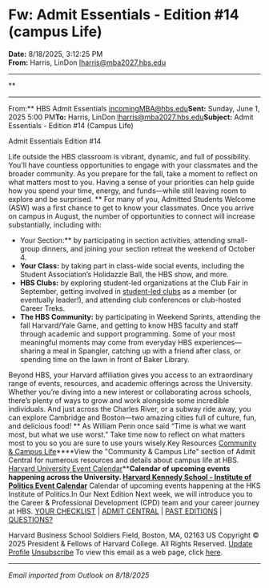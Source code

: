 # Fw: Admit Essentials - Edition #14 (campus Life)

**Date:** 8/18/2025, 3:12:25 PM  
**From:** Harris, LinDon <lharris@mba2027.hbs.edu>

---

**

---

From:** HBS Admit Essentials <incomingMBA@hbs.edu>**Sent:** Sunday, June 1, 2025 5:00 PM**To:** Harris, LinDon <lharris@mba2027.hbs.edu>**Subject:** Admit Essentials - Edition #14 (Campus Life) 
 

Admit Essentials
Edition #14

Life outside the HBS classroom is vibrant, dynamic, and full of possibility. You'll have countless opportunities to engage with your classmates and the broader community. As you prepare for the fall, take a moment to reflect on what matters most to you. Having a sense of your priorities can help guide how you spend your time, energy, and funds—while still leaving room to explore and be surprised. **
For many of you, Admitted Students Welcome (ASW) was a first chance to get to know your classmates. Once you arrive on campus in August, the number of opportunities to connect will increase substantially, including with:

- Your Section:** by participating in section activities, attending small-group dinners, and joining your section retreat the weekend of October 4. 
- **Your Class:** by taking part in class-wide social events, including the Student Association’s Holidazzle Ball, the HBS show, and more. 
- **HBS Clubs:** by exploring student-led organizations at the Club Fair in September, getting involved in [student-led clubs](https://na01.safelinks.protection.outlook.com/?url=https%3A%2F%2Fclick.mc.email.hbs.edu%2F%3Fqs%3D8a56860faf75d72d744cdc8fa1d02a592f35a28ef5faefa390d8094ce090a4a2dd93de86abe36989bdb0a48cc658cd8a5bc8bbc19e071fea&data=05%7C02%7C%7Cfafdf409b96b410bc26c08ddde8b2838%7C84df9e7fe9f640afb435aaaaaaaaaaaa%7C1%7C0%7C638911411449286472%7CUnknown%7CTWFpbGZsb3d8eyJFbXB0eU1hcGkiOnRydWUsIlYiOiIwLjAuMDAwMCIsIlAiOiJXaW4zMiIsIkFOIjoiTWFpbCIsIldUIjoyfQ%3D%3D%7C0%7C%7C%7C&sdata=O6D1zCeOV%2BIdXm%2Frd0gLzb8aYi5tyvochAqXdIhi%2FcA%3D&reserved=0) as a member (or eventually leader!), and attending club conferences or club-hosted Career Treks. 
- **The HBS Community:** by participating in Weekend Sprints, attending the fall Harvard/Yale Game, and getting to know HBS faculty and staff through academic and support programming. Some of your most meaningful moments may come from everyday HBS experiences—sharing a meal in Spangler, catching up with a friend after class, or spending time on the lawn in front of Baker Library. 

Beyond HBS, your Harvard affiliation gives you access to an extraordinary range of events, resources, and academic offerings across the University. Whether you’re diving into a new interest or collaborating across schools, there’s plenty of ways to grow and work alongside some incredible individuals. And just across the Charles River, or a subway ride away, you can explore Cambridge and Boston—two amazing cities full of culture, fun, and delicious food! **
As William Penn once said “Time is what we want most, but what we use worst.” Take time now to reflect on what matters most to you so you are sure to use yours wisely.Key Resources
[Community & Campus Life](https://na01.safelinks.protection.outlook.com/?url=https%3A%2F%2Fclick.mc.email.hbs.edu%2F%3Fqs%3D072065f840aac89ee5c9f9313d495f1832f167f4357d8769ace6ed3302cbf7b83338ae11025b50e277371fbcdc61698885560dff7843c4db&data=05%7C02%7C%7Cfafdf409b96b410bc26c08ddde8b2838%7C84df9e7fe9f640afb435aaaaaaaaaaaa%7C1%7C0%7C638911411449327754%7CUnknown%7CTWFpbGZsb3d8eyJFbXB0eU1hcGkiOnRydWUsIlYiOiIwLjAuMDAwMCIsIlAiOiJXaW4zMiIsIkFOIjoiTWFpbCIsIldUIjoyfQ%3D%3D%7C0%7C%7C%7C&sdata=15%2B3FSyoY4oGx9yigq4SubP2H3rH8Xg7rnYvtq12lLA%3D&reserved=0)****View the "Community & Campus Life" section of Admit Central for numerous resources and details about campus life at HBS.
[Harvard University Event Calendar](https://na01.safelinks.protection.outlook.com/?url=https%3A%2F%2Fclick.mc.email.hbs.edu%2F%3Fqs%3D072065f840aac89ebdc5168595e678ac8f32c906b54a0ee4694958948399247d7ff32978de2e99ba02b78c978c21ca8870b6a38f7efed0ff&data=05%7C02%7C%7Cfafdf409b96b410bc26c08ddde8b2838%7C84df9e7fe9f640afb435aaaaaaaaaaaa%7C1%7C0%7C638911411449345897%7CUnknown%7CTWFpbGZsb3d8eyJFbXB0eU1hcGkiOnRydWUsIlYiOiIwLjAuMDAwMCIsIlAiOiJXaW4zMiIsIkFOIjoiTWFpbCIsIldUIjoyfQ%3D%3D%7C0%7C%7C%7C&sdata=UFDxcFD5%2B8zUPNLKhc6m4iQvJlU9u0YQwiQOlfogKkE%3D&reserved=0)****Calendar of upcoming events happening across the University.
[Harvard Kennedy School - Institute of Politics Event Calendar](https://na01.safelinks.protection.outlook.com/?url=https%3A%2F%2Fclick.mc.email.hbs.edu%2F%3Fqs%3D072065f840aac89e5d29c2f7813f4d29d3900edb9d48b3892f64f5b31ad9b5e1e4a3a2e5656c8f8fad6ae38d7729dc730a40045b6a2a551f&data=05%7C02%7C%7Cfafdf409b96b410bc26c08ddde8b2838%7C84df9e7fe9f640afb435aaaaaaaaaaaa%7C1%7C0%7C638911411449363905%7CUnknown%7CTWFpbGZsb3d8eyJFbXB0eU1hcGkiOnRydWUsIlYiOiIwLjAuMDAwMCIsIlAiOiJXaW4zMiIsIkFOIjoiTWFpbCIsIldUIjoyfQ%3D%3D%7C0%7C%7C%7C&sdata=4KodiucnP62sxtaVpCTKNZZakvbasv4wfWrqWQFW6ls%3D&reserved=0)**
Calendar of upcoming events happening at the HKS Institute of Politics.In Our Next Edition
Next week, we will introduce you to the Career & Professional Development (CPD) team and your career journey at HBS.
[YOUR CHECKLIST](https://na01.safelinks.protection.outlook.com/?url=https%3A%2F%2Fclick.mc.email.hbs.edu%2F%3Fqs%3D072065f840aac89efba61bdd5e52d5fa7a90d525234715f2ad9fa8e1f8667adf614e2271756eee3c123e210bfd9927ee8fe93ea6c4cd8285&data=05%7C02%7C%7Cfafdf409b96b410bc26c08ddde8b2838%7C84df9e7fe9f640afb435aaaaaaaaaaaa%7C1%7C0%7C638911411449380544%7CUnknown%7CTWFpbGZsb3d8eyJFbXB0eU1hcGkiOnRydWUsIlYiOiIwLjAuMDAwMCIsIlAiOiJXaW4zMiIsIkFOIjoiTWFpbCIsIldUIjoyfQ%3D%3D%7C0%7C%7C%7C&sdata=pLFp0cAlrE%2FUY0Uf5ZI3Co0pyw0QuIzYb7g8DmnN7zg%3D&reserved=0) | [ADMIT CENTRAL](https://na01.safelinks.protection.outlook.com/?url=https%3A%2F%2Fclick.mc.email.hbs.edu%2F%3Fqs%3D072065f840aac89e06763c1ef679ff2581d10b883d1b672db6a05dbd93e8e7c310ec8e55d7ccd42923c252aa55811f0a823c1b100f541b9a&data=05%7C02%7C%7Cfafdf409b96b410bc26c08ddde8b2838%7C84df9e7fe9f640afb435aaaaaaaaaaaa%7C1%7C0%7C638911411449397253%7CUnknown%7CTWFpbGZsb3d8eyJFbXB0eU1hcGkiOnRydWUsIlYiOiIwLjAuMDAwMCIsIlAiOiJXaW4zMiIsIkFOIjoiTWFpbCIsIldUIjoyfQ%3D%3D%7C0%7C%7C%7C&sdata=SGP%2FF%2FqHi99xL9IvYJ%2BNiTHKs1jOK3PEbO0M0fKP0jk%3D&reserved=0) | [PAST EDITIONS](https://na01.safelinks.protection.outlook.com/?url=https%3A%2F%2Fclick.mc.email.hbs.edu%2F%3Fqs%3D072065f840aac89e6fd386a2a03b6cd7dd9b94519896ca3059ad59d1544d063e3002c65bce3170af6abc87f1cc6c84aaafe5608c9558a02f&data=05%7C02%7C%7Cfafdf409b96b410bc26c08ddde8b2838%7C84df9e7fe9f640afb435aaaaaaaaaaaa%7C1%7C0%7C638911411449413436%7CUnknown%7CTWFpbGZsb3d8eyJFbXB0eU1hcGkiOnRydWUsIlYiOiIwLjAuMDAwMCIsIlAiOiJXaW4zMiIsIkFOIjoiTWFpbCIsIldUIjoyfQ%3D%3D%7C0%7C%7C%7C&sdata=iM64ty%2Bc33EJLqW%2FvgL3t%2B8NJYc1QlAS%2F%2BOw3tCPoAc%3D&reserved=0) | [QUESTIONS?](https://na01.safelinks.protection.outlook.com/?url=https%3A%2F%2Fclick.mc.email.hbs.edu%2F%3Fqs%3D072065f840aac89ed7b657334ef479de85746cb5a18079f703358d7da10abf21524824492d43d2a8bda5880edad46ba143afc5d0d6a67dc0&data=05%7C02%7C%7Cfafdf409b96b410bc26c08ddde8b2838%7C84df9e7fe9f640afb435aaaaaaaaaaaa%7C1%7C0%7C638911411449427789%7CUnknown%7CTWFpbGZsb3d8eyJFbXB0eU1hcGkiOnRydWUsIlYiOiIwLjAuMDAwMCIsIlAiOiJXaW4zMiIsIkFOIjoiTWFpbCIsIldUIjoyfQ%3D%3D%7C0%7C%7C%7C&sdata=LHc3JZkWUf6tvZy%2B9SimU98dcBcGFJbic3GX0prL7sE%3D&reserved=0)

Harvard Business School
Soldiers Field, Boston, MA, 02163 US
Copyright © 2025 President & Fellows of Harvard College. All Rights Reserved.
[Update Profile](https://na01.safelinks.protection.outlook.com/?url=https%3A%2F%2Fclick.mc.email.hbs.edu%2Fprofile_center.aspx%3Fqs%3D1b7ec934cc4d03d437c980823570b27983b2154de5f03cd5af77d092a3f66666b0f2b9ff89794f6d1fce32e46083160c8d2da5d7a9c4517d7772a02341b46a2c&data=05%7C02%7C%7Cfafdf409b96b410bc26c08ddde8b2838%7C84df9e7fe9f640afb435aaaaaaaaaaaa%7C1%7C0%7C638911411449442686%7CUnknown%7CTWFpbGZsb3d8eyJFbXB0eU1hcGkiOnRydWUsIlYiOiIwLjAuMDAwMCIsIlAiOiJXaW4zMiIsIkFOIjoiTWFpbCIsIldUIjoyfQ%3D%3D%7C0%7C%7C%7C&sdata=vcG3WOCluCBieHDHv6JGt%2FZOXlETOcnP2UJqoEBy5r4%3D&reserved=0) [Unsubscribe](https://na01.safelinks.protection.outlook.com/?url=https%3A%2F%2Fclick.mc.email.hbs.edu%2Fsubscription_center.aspx%3Fqs%3D1b7ec934cc4d03d436de11670dd90a84f7fc6d3b26a990859de210973f3f5cef12b448c3a899491b7b67737c5c44f2a7032de3e23cfdcd7bc6502e175ab5924b&data=05%7C02%7C%7Cfafdf409b96b410bc26c08ddde8b2838%7C84df9e7fe9f640afb435aaaaaaaaaaaa%7C1%7C0%7C638911411449457378%7CUnknown%7CTWFpbGZsb3d8eyJFbXB0eU1hcGkiOnRydWUsIlYiOiIwLjAuMDAwMCIsIlAiOiJXaW4zMiIsIkFOIjoiTWFpbCIsIldUIjoyfQ%3D%3D%7C0%7C%7C%7C&sdata=VbLRAZj%2BZko94oZbvcuNLk3N1LK%2FpJzVo67IlfmlDTo%3D&reserved=0)
To view this email as a web page, click [here](https://na01.safelinks.protection.outlook.com/?url=https%3A%2F%2Fview.mc.email.hbs.edu%2F%3Fqs%3D2a259886c63ef4f23894ac3c5889eeb88ed8dc2f6c9695596617ed6d93a4039ddc65c46c33f39c0cab0b8a066de612a01e1e5835629dfeb0c25b28c41c55da1e6d3ec8da2371d591&data=05%7C02%7C%7Cfafdf409b96b410bc26c08ddde8b2838%7C84df9e7fe9f640afb435aaaaaaaaaaaa%7C1%7C0%7C638911411449472217%7CUnknown%7CTWFpbGZsb3d8eyJFbXB0eU1hcGkiOnRydWUsIlYiOiIwLjAuMDAwMCIsIlAiOiJXaW4zMiIsIkFOIjoiTWFpbCIsIldUIjoyfQ%3D%3D%7C0%7C%7C%7C&sdata=7tPx49aJHFTxmFDLImu9ml7brQaXVnQceE%2B%2Bt1M0SaU%3D&reserved=0).

---

*Email imported from Outlook on 8/18/2025*